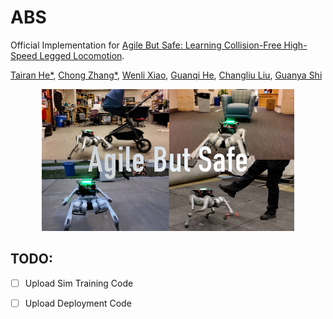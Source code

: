 # ABS

Official Implementation for [Agile But Safe: Learning Collision-Free High-Speed Legged Locomotion](https://agile-but-safe.github.io/).

[Tairan He*](https://tairanhe.com/), [Chong Zhang*](https://zita-ch.github.io/), [Wenli Xiao](https://wenlixiao-cs.github.io/), [Guanqi He](https://guanqihe.github.io/), [Changliu Liu](https://www.cs.cmu.edu/~cliu6/), [Guanya Shi](https://www.gshi.me/)  

<p align="center">
  <img src="images/Youtube-Cover[2M].png" width="80%"/>
</p>

## TODO:

- [ ] Upload Sim Training Code
- [ ] Upload Deployment Code

